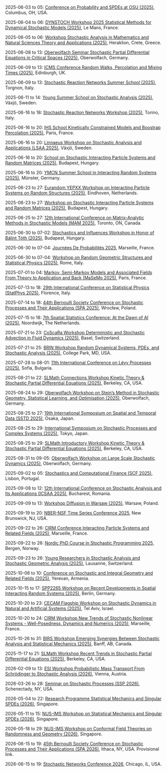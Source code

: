 2025-06-03 to 05: [Conference on Probability and SPDEs at OSU (2025)](https://u.osu.edu/spdeworkshop/ "This conference focuses on probability and stochastic partial differential equations, covering regularity theory, stochastic analysis, and numerical methods. Topics include stochastic heat equations, applications in fluid dynamics, emphasizing mathematical rigor in stochastic systems."), Columbus, OH, USA.

2025-06-04 to 06: [DYNSTOCH Workshop 2025 Statistical Methods for Dynamical Stochastic Models (2025)](https://dynstoch2025.mathnum.inrae.fr/ "DYNSTOCH 2025 focuses on statistical methods for dynamical stochastic models, covering time-series analysis, stochastic differential equations, and Bayesian inference. Topics include applications in ecology, finance, and epidemiology, emphasizing statistical tools for dynamic systems."), Le Mans, France.

2025-06-05 to 06: [Workshop Stochastic Analysis in Mathematics and Natural Sciences Theory and Applications (2025)](https://sites.google.com/view/samans2025/ "This workshop explores stochastic analysis, covering stochastic differential equations, random processes, and applications in natural sciences. Topics include stochastic modeling in physics, biology, and climate, emphasizing theoretical advancements and practical stochastic applications."), Heraklion, Crete, Greece.

2025-06-08 to 13: [Oberwolfach Seminar Stochastic Partial Differential Equations in Critical Spaces (2025)](https://www.mfo.de/occasion/2524a/www_view "This seminar focuses on stochastic partial differential equations in critical spaces, covering regularity theory and well-posedness. Topics include stochastic Navier-Stokes equations, applications in fluid dynamics, emphasizing advanced mathematical techniques for stochastic systems."), Oberwolfach, Germany.

2025-06-09 to 13: [ICMS Conference Random Walks, Percolation and Mixing Times (2025)](https://sites.google.com/view/icmsrwconf/home "This conference focuses on random walks, percolation, and mixing times, covering Markov chains, random graphs, and stochastic dynamics. Topics include mixing rates, critical phenomena, and applications in network science, emphasizing probabilistic analysis of stochastic processes."), Edinburgh, UK.

2025-06-09 to 13: [Stochastic Reaction Networks Summer School (2025)](https://constrained.polito.it/stochastic-reaction-networks-summer-school/ "This summer school focuses on stochastic reaction networks, covering chemical master equations, Gillespie algorithms, and stochastic modeling. Topics include biochemical networks, epidemic modeling, and applications in systems biology, emphasizing probabilistic simulation techniques."), Torgnon, Italy.

2025-06-11 to 14: [Young Summer School on Stochastic Analysis (2025)](https://sites.google.com/view/ysssa25 "This summer school focuses on stochastic analysis, covering stochastic calculus, martingales, and stochastic differential equations. Topics include applications in finance, physics, and biology, emphasizing foundational probabilistic techniques for young researchers in stochastic modeling."), Växjö, Sweden.

2025-06-16 to 18: [Stochastic Reaction Networks Workshop (2025)](https://constrained.polito.it/stochastic-reaction-networks-workshop/ "This workshop focuses on stochastic reaction networks, covering chemical master equations, stochastic simulations, and Markov processes. Topics include biochemical kinetics, epidemic modeling, and applications in systems biology, emphasizing probabilistic approaches to reaction dynamics."), Torino, Italy.

2025-06-16 to 20: [IHS School Kinetically Constrained Models and Boostrap Percolation (2025)](https://indico.math.cnrs.fr/event/13130/ "This school focuses on kinetically constrained models and bootstrap percolation, covering stochastic dynamics, phase transitions, and random graphs. Topics include glassy dynamics, percolation thresholds, and applications in statistical physics, emphasizing probabilistic models of constrained systems."), Paris, France.

2025-06-16 to 20: [Linnaeus Workshop on Stochastic Analysis and Applications (LSAA 2025)](https://lnu.se/en/meet-linnaeus-university/current/events/2025/konferenser/lsaa25/ "LSAA 2025 focuses on stochastic analysis, covering stochastic differential equations, random processes, and applications. Topics include stochastic control, financial modeling, and biological systems, emphasizing theoretical and applied probabilistic methods for stochastic phenomena."), Växjö, Sweden.

2025-06-16 to 20: [School on Stochastic Interacting Particle Systems and Random Matrices (2025)](https://erdoscenter.renyi.hu/events/school-stochastic-interacting-particle-systems-and-random-matrices "This school explores stochastic interacting particle systems and random matrices, covering particle dynamics, eigenvalue distributions, and probabilistic models. Topics include applications in statistical physics and integrable systems, emphasizing theoretical foundations of stochastic and matrix processes."), Budapest, Hungary.

2025-06-16 to 20: [YMCN Summer School in Interacting Random Systems (2025)](https://www.uni-muenster.de/MathematicsMuenster/events/2025/ymcn_summer-school_irs.shtml "This summer school focuses on interacting random systems, covering random walks, spin systems, and stochastic networks. Topics include phase transitions, percolation, and applications in statistical mechanics, emphasizing probabilistic modeling of complex interacting systems."), Münster, Germany.

2025-06-23 to 27: [Eurandom YEPXX Workshop on Interacting Particle Systems on Random Structures (2025)](https://www.eurandom.tue.nl/event/yepxx-interacting-particle-systems-on-random-structures/ "YEPXX 2025 focuses on interacting particle systems on random structures, covering random walks, spin systems, and stochastic networks. Topics include phase transitions, random graphs, and applications in statistical physics, emphasizing probabilistic modeling of complex systems."), Eindhoven, Netherlands.

2025-06-23 to 27: [Workshop on Stochastic Interacting Particle Systems and Random Matrices (2025)](https://erdoscenter.renyi.hu/events/workshop-stochastic-interacting-particle-systems-and-random-matrices "This workshop explores stochastic interacting particle systems and random matrices, covering particle dynamics, eigenvalue statistics, and probabilistic models. Topics include applications in statistical physics and quantum mechanics, emphasizing stochastic and matrix-based theoretical frameworks."), Budapest, Hungary.

2025-06-25 to 27: [12th International Conference on Matrix-Analytic Methods in Stochastic Models (MAM 2025)](https://sites.google.com/ontariotechu.net/mam-12-conference "MAM 2025 focuses on matrix-analytic methods in stochastic models, covering queueing theory, Markov chains, and performance analysis. Topics include network modeling, reliability analysis, and applications in telecommunications, emphasizing matrix-based probabilistic techniques."), Toronto, ON, Canada.

2025-06-30 to 07-02: [Stochastics and Influences Workshop in Honor of Bálint Tóth (2025)](https://erdoscenter.renyi.hu/events/stochastics-and-influences-workshop "This workshop honors Bálint Tóth, focusing on stochastic processes, random walks, and interacting systems. Topics include stochastic differential equations, mixing times, and applications in statistical physics, emphasizing probabilistic advancements in stochastic modeling."), Budapest, Hungary.

2025-06-30 to 07-04: [Journées De Probabilités 2025](https://www.i2m.univ-amu.fr/en/journee-de-proba-2025/ "This conference explores probability, covering stochastic processes, random graphs, and martingales. Topics include applications in statistical physics, finance, and biology, emphasizing theoretical advancements and practical applications in probabilistic modeling and analysis."), Marseille, France.

2025-06-30 to 07-04: [Workshop on Random Geometric Structures and Statistical Physics (2025)](https://sites.google.com/view/random-geometric-structures/ "This workshop focuses on random geometric structures, covering stochastic geometry, percolation, and random graphs. Topics include spatial processes, statistical mechanics, and applications in network science, emphasizing probabilistic models for geometric and physical systems."), Rome, Italy.

2025-07-01 to 04: [Markov, Semi-Markov Models and Associated Fields From Theory to Application and Back (MaSeMo 2025)](https://masemo.sciencesconf.org/ "MaSeMo 2025 explores Markov and semi-Markov models, covering stochastic processes, transition rates, and reliability analysis. Topics include queueing systems, biological modeling, and applications in engineering, emphasizing theoretical and applied stochastic modeling techniques."), Paris, France.

2025-07-13 to 18: [29th International Conference on Statistical Physics (StatPhys 2025)](https://statphys29.org "StatPhys 2025 explores statistical physics, covering phase transitions, disordered systems, and stochastic processes. Topics include non-equilibrium dynamics, complex networks, and applications in biophysics and materials, emphasizing theoretical and computational statistical mechanics advancements."), Florence, Italy.

2025-07-14 to 18: [44th Bernoulli Society Conference on Stochastic Processes and Their Applications (SPA 2025)](https://spa.pwr.edu.pl "SPA 2025 explores stochastic processes, covering Markov chains, random walks, and stochastic differential equations. Topics include applications in finance, biology, and queueing theory, emphasizing theoretical and applied probabilistic methods for stochastic modeling and analysis."), Wrocław, Poland.

2025-07-15 to 18: [7th Spatial Statistics Conference: At the Dawn of AI (2025)](https://elsevier.com/events/conferences/all/spatial-statistics "This conference explores spatial statistics and AI, covering spatial processes, geostatistics, and machine learning for spatial data. Topics include environmental modeling, disease mapping, and applications in urban planning, emphasizing stochastic and AI-driven spatial analysis techniques."), Noordwijk, The Netherlands.

2025-07-21 to 23: [CoScaRa Workshop Deterministic and Stochastic Advection in Fluid Dynamics (2025)](https://dmi.unibas.ch/en/personen/gianluca-crippa/coscara-workshop-2025/ "This workshop explores advection in fluid dynamics, covering deterministic and stochastic transport, Lagrangian dynamics, and turbulence. Topics include applications in oceanography and atmospheric modeling, emphasizing mathematical and computational approaches to fluid transport phenomena."), Basel, Switzerland.

2025-07-21 to 25: [BRIN Workshop Random Dynamical Systems, PDEs, and Stochastic Analysis (2025)](https://brinmrc.umd.edu/programs/workshops/summer25/summer25-workshop-random.html "This workshop explores random dynamical systems, covering stochastic PDEs, random attractors, and stochastic analysis. Topics include applications in fluid dynamics, climate modeling, and biology, emphasizing probabilistic methods for modeling and analyzing random dynamical systems."), College Park, MD, USA.

2025-07-28 to 08-01: [11th International Conference on Lévy Processes (2025)](https://sites.google.com/view/levyconference2025 "This conference explores Lévy processes, covering stable distributions, stochastic integrals, and jump processes. Topics include applications in finance, insurance, and physics, emphasizing theoretical and applied probabilistic methods for modeling discontinuous stochastic phenomena."), Sofia, Bulgaria.

2025-08-21 to 22: [SLMath Connections Workshop Kinetic Theory & Stochastic Partial Differential Equations (2025)](https://legacy.slmath.org/workshops/1116 "This workshop explores kinetic theory and stochastic PDEs, covering Boltzmann equations, stochastic processes, and multiscale modeling. Topics include applications in fluid dynamics, plasma physics, and biological systems, emphasizing probabilistic and analytical methods for stochastic differential systems."), Berkeley, CA, USA.

2025-08-24 to 29: [Oberwolfach Workshop on Stein’s Method in Stochastic Geometry, Statistical Learning, and Optimisation (2025)](https://mfo.de/occasion/2535b/www_view "This workshop explores Stein’s method, covering stochastic geometry, statistical learning, and optimization. Topics include discrepancy measures, high-dimensional statistics, and applications in machine learning and random graphs, emphasizing probabilistic techniques for statistical and geometric analysis."), Oberwolfach, Germany.

2025-08-25 to 27: [19th International Symposium on Spatial and Temporal Data (SSTD 2025)](https://sstd2025.github.io/ "SSTD 2025 focuses on spatial and temporal data, covering geospatial analytics, time-series modeling, and stochastic processes. Topics include applications in urban planning, environmental monitoring, and mobility analysis, emphasizing computational methods for spatiotemporal data analysis."), Osaka, Japan.

2025-08-25 to 29: [International Symposium on Stochastic Processes and Complex Systems (2025)](https://www.tfc.tohoku.ac.jp/event/4308.html "Explores stochastic processes and complex systems. Topics include Markov processes, random networks, and applications in physics, biology, and data science."), Tokyo, Japan.

2025-08-25 to 29: [SLMath Introductory Workshop Kinetic Theory & Stochastic Partial Differential Equations (2025)](https://legacy.slmath.org/workshops/1117 "This workshop explores kinetic theory and stochastic PDEs, covering transport equations, stochastic processes, and numerical methods. Topics include applications in plasma physics, fluid dynamics, and biological modeling, emphasizing probabilistic and computational approaches to stochastic systems."), Berkeley, CA, USA.

2025-08-31 to 09-05: [Oberwolfach Workshop on Large Scale Stochastic Dynamics (2025)](https://mfo.de/occasion/2536/www_view "This workshop explores large-scale stochastic dynamics, covering random processes, stochastic PDEs, and scaling limits. Topics include applications in statistical physics, biology, and finance, emphasizing probabilistic and analytical methods for modeling complex stochastic systems."), Oberwolfach, Germany.

2025-09-02 to 05: [Stochastics and Computational Finance (SCF 2025)](https://scf2025.iseg.ulisboa.pt "SCF 2025 explores stochastics in computational finance, covering stochastic calculus, option pricing, and risk modeling. Topics include applications in derivatives, portfolio optimization, and financial econometrics, emphasizing probabilistic and computational methods for financial systems analysis."), Lisbon, Portugal.

2025-09-08 to 12: [12th International Conference on Stochastic Analysis and Its Applications (ICSAA 2025)](https://sites.google.com/view/icsaa2025/ "ICSAA 2025 explores stochastic analysis, covering stochastic calculus, Markov processes, and random fields. Topics include applications in finance, biology, and physics, emphasizing probabilistic and analytical methods for modeling and analyzing stochastic systems and phenomena."), Bucharest, Romania.

2025-09-09 to 13: [Workshop Diffusion in Warsaw (2025)](https://evolutionarypdes2025.icm.edu.pl/diffusion-in-warsaw/ "This workshop explores diffusion processes, covering stochastic PDEs, random walks, and diffusion equations. Topics include applications in physics, biology, and finance, emphasizing probabilistic and analytical methods for modeling diffusive phenomena in stochastic systems."), Warsaw, Poland.

2025-09-19 to 20: [NBER-NSF Time Series Conference 2025](https://econweb.rutgers.edu/nswanson/Main-nbernsf.html "This conference explores time-series analysis, covering stochastic processes, forecasting, and econometrics. Topics include applications in finance, macroeconomics, and environmental modeling, emphasizing probabilistic and statistical methods for analyzing temporal data and stochastic trends."), New Brunswick, NJ, USA.

2025-09-22 to 26: [CIRM Conference Interacting Particle Systems and Related Fields (2025)](https://conferences.cirm-math.fr/3335.html "This conference explores interacting particle systems, covering stochastic processes, random walks, and statistical mechanics. Topics include applications in biology, physics, and social dynamics, emphasizing probabilistic and computational methods for modeling interacting stochastic systems."), Marseille, France.

2025-09-22 to 26: [Nordic PhD Course in Stochastic Programming 2025](https://www.nors-online.no/2025/03/26/nordic-phd-course-in-stochastic-programming-2025/), Bergen, Norway.

2025-09-23 to 26: [Young Researchers in Stochastic Analysis and Stochastic Geometric Analysis (2025)](https://www.epfl.ch/labs/stoan/events/future-events/young-researchers-workshop/ "This workshop explores stochastic and geometric analysis, covering stochastic PDEs, random manifolds, and geometric probability. Topics include applications in physics, biology, and data science, emphasizing probabilistic and geometric methods for young researchers in stochastic analysis."), Lausanne, Switzerland.

2025-10-06 to 10: [Conference on Stochastic and Integral Geometry and Related Fields (2025)](https://sig25.org/ "This conference explores stochastic and integral geometry, covering random sets, geometric probability, and stochastic processes. Topics include applications in image analysis, materials science, and spatial statistics, emphasizing probabilistic and geometric methods for modeling random structures."), Yerevan, Armenia.

2025-10-15 to 17: [SPP2265 Workshop on Recent Developments in Spatial Interacting Random Systems (2025)](https://wias-berlin.de/workshops/sirs25/ "This workshop explores spatial interacting random systems, covering percolation, random walks, and stochastic geometry. Topics include applications in statistical physics, epidemiology, and network science, emphasizing probabilistic and computational methods for modeling spatially structured random processes."), Berlin, Germany.

2025-10-20 to 23: [CECAM Flagship Workshop on Stochastic Dynamics in Natural and Artificial Systems (2025)](https://cecam.org/workshop-details/stochastic-dynamics-in-natural-and-artificial-systems-1428 "This workshop explores stochastic dynamics, covering random processes, stochastic differential equations, and multiscale modeling. Topics include applications in biology, physics, and artificial systems, emphasizing probabilistic and computational approaches to understanding stochastic behavior in natural and engineered systems."), Tel Aviv, Israel.

2025-10-20 to 24: [CIRM Workshop New Trends of Stochastic Nonlinear Systems - Well-Posedness, Dynamics and Numerics (2025)](https://conferences.cirm-math.fr/3374.html "This workshop explores stochastic nonlinear systems, covering well-posedness, stochastic PDEs, and numerical methods. Topics include applications in fluid dynamics, climate modeling, and biology, emphasizing analytical and computational techniques for studying nonlinear stochastic dynamics and their properties."), Marseille, France.

2025-10-26 to 31: [BIRS Workshop Emerging Synergies Between Stochastic Analysis and Statistical Mechanics (2025)](https://www.birs.ca/events/2025/5-day-workshops/25w5367 "This workshop explores synergies between stochastic analysis and statistical mechanics, covering random processes, phase transitions, and stochastic modeling. Topics include applications in disordered systems, biophysics, and materials science, emphasizing probabilistic methods for complex system dynamics."), Banff, AB, Canada.

2025-11-17 to 21: [SLMath Workshop Recent Trends in Stochastic Partial Differential Equations (2025)](https://legacy.slmath.org/workshops/1148 "This workshop explores stochastic PDEs, covering random fields, stochastic integration, and numerical methods. Topics include applications in fluid dynamics, climate modeling, and biological systems, emphasizing probabilistic and computational approaches to stochastic differential systems."), Berkeley, CA, USA.

2026-02-09 to 13: [ESI Workshop Probabilistic Mass Transport From Schrödinger to Stochastic Analysis (2026)](https://www.esi.ac.at/events/e581/ "This workshop explores probabilistic mass transport, covering Schrödinger bridges, optimal transport, and stochastic analysis. Topics include applications in machine learning, statistical physics, and fluid dynamics, emphasizing probabilistic and analytical methods for transport-related stochastic processes."), Vienna, Austria.

2026-03-26 to 28: [Seminar on Stochastic Processes (SSP 2026)](https://depts.washington.edu/ssproc/ssp_nextssp.php "SSP 2026 focuses on stochastic processes, covering Markov chains, Brownian motion, and stochastic calculus. Topics include applications in finance, biology, and physics, emphasizing probabilistic and analytical methods for modeling and analyzing random processes and their dynamics."), Schenectady, NY, USA.

2026-05-04 to 22: [Research Programme Statistical Mechanics and Singular SPDEs (2026)](https://ims.nus.edu.sg/events/statistics_singularspdes/ "This programme explores statistical mechanics and singular SPDEs, covering stochastic processes, phase transitions, and random fields. Topics include applications in condensed matter, fluid dynamics, and disordered systems, emphasizing probabilistic and computational methods for singular stochastic systems."), Singapore.

2026-05-11 to 15: [NUS-IMS Workshop on Statistical Mechanics and Singular SPDEs (2026)](https://ims.nus.edu.sg/events/statistics_singularspdes/), Singapore.

2026-05-18 to 29: [NUS-IMS Workshop on Conformal Field Theories on Randomness and Geometry (2026)](https://ims.nus.edu.sg/events/conformalfieldtheories_rangeo/), Singapore.

2026-06-15 to 19: [45th Bernoulli Society Conference on Stochastic Processes and Their Applications (SPA 2026)](https://www.bernoullisociety.org/meetings), Ithaca, NY, USA. Provisional link.

2026-06-15 to 19: [Stochastic Networks Conference 2026](https://www.chicagobooth.edu/events/stochastic-networks-conference "This conference explores stochastic networks, covering queueing theory, random graphs, and network dynamics. Topics include applications in telecommunications, transportation, and social networks, emphasizing probabilistic and computational methods for modeling and analyzing stochastic network systems."), Chicago, IL, USA.

